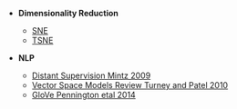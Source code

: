 - __Dimensionality Reduction__
  - [SNE](./Dimensionality_Reduction/sne.ipynb)
  - [TSNE](./Dimensionality_Reduction/tsne.ipynb)
  
  
- __NLP__
  - [Distant Supervision Mintz 2009](./NLP/distant_supervision_mintz_2009.md)  
  - [Vector Space Models Review Turney and Patel 2010](./NLP/vector_space_models_turney_pantel_2010.md) 
  - [GloVe Pennington etal 2014](./NLP/glove_pennington_2014.ipynb)

